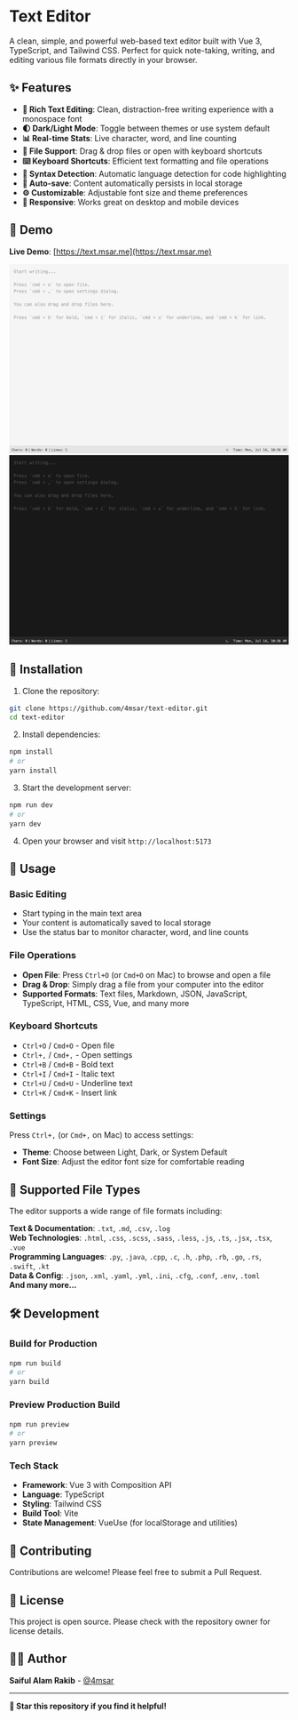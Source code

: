 # Text Editor

A clean, simple, and powerful web-based text editor built with Vue 3, TypeScript, and Tailwind CSS. Perfect for quick note-taking, writing, and editing various file formats directly in your browser.

## ✨ Features

- **📝 Rich Text Editing**: Clean, distraction-free writing experience with a monospace font
- **🌓 Dark/Light Mode**: Toggle between themes or use system default
- **📊 Real-time Stats**: Live character, word, and line counting
- **📁 File Support**: Drag & drop files or open with keyboard shortcuts
- **⌨️ Keyboard Shortcuts**: Efficient text formatting and file operations
- **🎨 Syntax Detection**: Automatic language detection for code highlighting
- **💾 Auto-save**: Content automatically persists in local storage
- **⚙️ Customizable**: Adjustable font size and theme preferences
- **📱 Responsive**: Works great on desktop and mobile devices

## 🚀 Demo

**Live Demo**: [https://text.msar.me](https://text.msar.me)

![Light Mode Demo](./public/light.png)
![Dark Mode Demo](./public/dark.png)

## 🔧 Installation

1. Clone the repository:
```bash
git clone https://github.com/4msar/text-editor.git
cd text-editor
```

2. Install dependencies:
```bash
npm install
# or
yarn install
```

3. Start the development server:
```bash
npm run dev
# or
yarn dev
```

4. Open your browser and visit `http://localhost:5173`

## 📖 Usage

### Basic Editing
- Start typing in the main text area
- Your content is automatically saved to local storage
- Use the status bar to monitor character, word, and line counts

### File Operations
- **Open File**: Press `Ctrl+O` (or `Cmd+O` on Mac) to browse and open a file
- **Drag & Drop**: Simply drag a file from your computer into the editor
- **Supported Formats**: Text files, Markdown, JSON, JavaScript, TypeScript, HTML, CSS, Vue, and many more

### Keyboard Shortcuts
- `Ctrl+O` / `Cmd+O` - Open file
- `Ctrl+,` / `Cmd+,` - Open settings
- `Ctrl+B` / `Cmd+B` - Bold text
- `Ctrl+I` / `Cmd+I` - Italic text
- `Ctrl+U` / `Cmd+U` - Underline text
- `Ctrl+K` / `Cmd+K` - Insert link

### Settings
Press `Ctrl+,` (or `Cmd+,` on Mac) to access settings:
- **Theme**: Choose between Light, Dark, or System Default
- **Font Size**: Adjust the editor font size for comfortable reading

## 🎯 Supported File Types

The editor supports a wide range of file formats including:

**Text & Documentation**: `.txt`, `.md`, `.csv`, `.log`  
**Web Technologies**: `.html`, `.css`, `.scss`, `.sass`, `.less`, `.js`, `.ts`, `.jsx`, `.tsx`, `.vue`  
**Programming Languages**: `.py`, `.java`, `.cpp`, `.c`, `.h`, `.php`, `.rb`, `.go`, `.rs`, `.swift`, `.kt`  
**Data & Config**: `.json`, `.xml`, `.yaml`, `.yml`, `.ini`, `.cfg`, `.conf`, `.env`, `.toml`  
**And many more...**

## 🛠️ Development

### Build for Production
```bash
npm run build
# or
yarn build
```

### Preview Production Build
```bash
npm run preview
# or
yarn preview
```

### Tech Stack
- **Framework**: Vue 3 with Composition API
- **Language**: TypeScript
- **Styling**: Tailwind CSS
- **Build Tool**: Vite
- **State Management**: VueUse (for localStorage and utilities)

## 🤝 Contributing

Contributions are welcome! Please feel free to submit a Pull Request.

## 📄 License

This project is open source. Please check with the repository owner for license details.

## 👨‍💻 Author

**Saiful Alam Rakib** - [@4msar](https://github.com/4msar)

---

**🌟 Star this repository if you find it helpful!**

